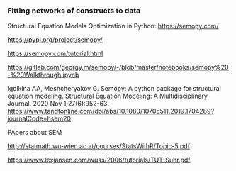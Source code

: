 ### Fitting networks of constructs to data

Structural Equation Models Optimization in Python: https://semopy.com/

https://pypi.org/project/semopy/

https://semopy.com/tutorial.html

https://gitlab.com/georgy.m/semopy/-/blob/master/notebooks/semopy%20-%20Walkthrough.ipynb

Igolkina AA, Meshcheryakov G. Semopy: A python package for structural equation modeling. Structural Equation Modeling: A Multidisciplinary Journal. 2020 Nov 1;27(6):952-63.
https://www.tandfonline.com/doi/abs/10.1080/10705511.2019.1704289?journalCode=hsem20

PApers about SEM

http://statmath.wu-wien.ac.at/courses/StatsWithR/Topic-5.pdf


https://www.lexjansen.com/wuss/2006/tutorials/TUT-Suhr.pdf


